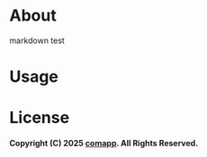 # About
markdown test

# Usage

# License

#### Copyright (C) 2025 [comapp](https://github.com). All Rights Reserved.
